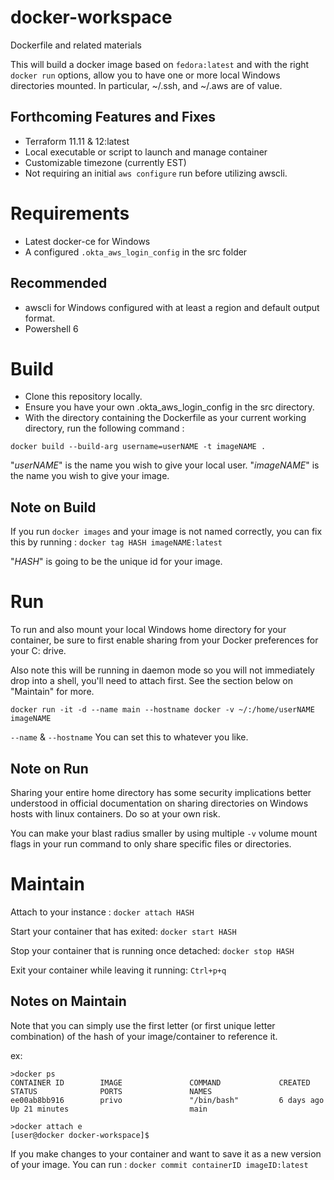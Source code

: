 # docker-workspace
Dockerfile and related materials

This will build a docker image based on `fedora:latest` and with the right `docker run` options, allow you to have one or more local Windows directories mounted. In particular, ~/.ssh, and ~/.aws are of value. 

## Forthcoming Features and Fixes
- Terraform 11.11 & 12:latest
- Local executable or script to launch and manage container
- Customizable timezone (currently EST)
- Not requiring an initial `aws configure` run before utilizing awscli. 


# Requirements
- Latest docker-ce for Windows
- A configured `.okta_aws_login_config` in the src folder

## Recommended
- awscli for Windows configured with at least a region and default output format.
- Powershell 6


# Build
- Clone this repository locally. 
- Ensure you have your own .okta_aws_login_config in the src directory.
- With the directory containing the Dockerfile as your current working directory, run the following command :

`docker build --build-arg username=userNAME -t imageNAME .` 

"*userNAME*" is the name you wish to give your local user.
"*imageNAME*" is the name you wish to give your image.


## Note on Build
If you run `docker images` and your image is not named correctly, you can fix this by running :
`docker tag HASH imageNAME:latest`

"*HASH*" is going to be the unique id for your image. 


# Run

To run and also mount your local Windows home directory for your container, be sure to first enable sharing from your Docker preferences for your C: drive.

Also note this will be running in daemon mode so you will not immediately drop into a shell, you'll need to attach first. See the section below on "Maintain" for more.

`docker run -it -d --name main --hostname docker -v ~/:/home/userNAME imageNAME`

`--name` & `--hostname` You can set this to whatever you like.

## Note on Run
Sharing your entire home directory has some security implications better understood in official documentation on sharing directories on Windows hosts with linux containers. Do so at your own risk.

You can make your blast radius smaller by using multiple `-v` volume mount flags in your run command to only share specific files or directories. 


# Maintain

Attach to your instance :
`docker attach HASH`

Start your container that has exited:
`docker start HASH`

Stop your container that is running once detached:
`docker stop HASH`

Exit your container while leaving it running:
`Ctrl+p+q`

## Notes on Maintain

Note that you can simply use the first letter (or first unique letter combination) of the hash of your image/container to reference it. 

ex:
```
>docker ps
CONTAINER ID        IMAGE               COMMAND             CREATED             STATUS              PORTS               NAMES                                   
ee00ab8bb916        privo               "/bin/bash"         6 days ago          Up 21 minutes                           main
```

```
>docker attach e
[user@docker docker-workspace]$
```

If you make changes to your container and want to save it as a new version of your image. You can run :
`docker commit containerID imageID:latest`